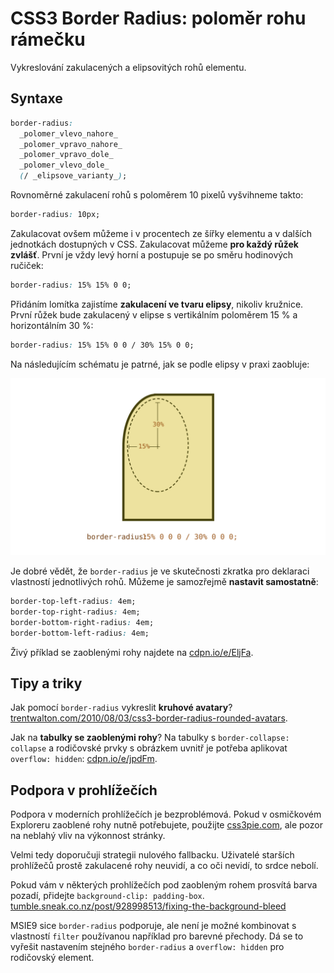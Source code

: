 CSS3 Border Radius: poloměr rohu rámečku
========================================

Vykreslování zakulacených a elipsovitých rohů elementu.

Syntaxe
-------

```css
border-radius:
  _polomer_vlevo_nahore_
  _polomer_vpravo_nahore_
  _polomer_vpravo_dole_
  _polomer_vlevo_dole_
  (/ _elipsove_varianty_);
```

Rovnoměrné zakulacení rohů s poloměrem 10 pixelů vyšvihneme takto:

```css
border-radius: 10px;
```

Zakulacovat ovšem můžeme i v procentech ze šířky elementu a v dalších jednotkách dostupných v CSS. Zakulacovat můžeme **pro každý růžek zvlášť**. První je vždy levý horní a postupuje se po směru hodinových ručiček:

```css
border-radius: 15% 15% 0 0;
```

Přidáním lomítka zajistíme **zakulacení ve tvaru elipsy**, nikoliv kružnice. První růžek bude zakulacený v elipse s vertikálním poloměrem 15 % a horizontálním 30 %:

```css
border-radius: 15% 15% 0 0 / 30% 15% 0 0;
```

Na následujícím schématu je patrné, jak se podle elipsy v praxi zaobluje:

![border-radius: 15% 0 0 0 / 30% 0 0 0](dist/images/original/border-radius.svg)

Je dobré vědět, že `border-radius` je ve skutečnosti zkratka pro deklaraci vlastností jednotlivých rohů. Můžeme je samozřejmě **nastavit samostatně**:

```css
border-top-left-radius: 4em;
border-top-right-radius: 4em;
border-bottom-right-radius: 4em;
border-bottom-left-radius: 4em;
```

Živý příklad se zaoblenými rohy najdete na [cdpn.io/e/EljFa](http://cdpn.io/e/EljFa).

Tipy a triky
------------

Jak pomocí `border-radius` vykreslit **kruhové avatary**? [trentwalton.com/2010/08/03/css3-border-radius-rounded-avatars](http://trentwalton.com/2010/08/03/css3-border-radius-rounded-avatars/).

Jak na **tabulky se zaoblenými rohy**? Na tabulky s `border-collapse: collapse` a rodičovské prvky s obrázkem uvnitř je potřeba aplikovat `overflow: hidden`: [cdpn.io/e/jpdFm](http://cdpn.io/e/jpdFm).


Podpora v prohlížečích
----------------------

Podpora v moderních prohlížečích je bezproblémová. Pokud v osmičkovém Exploreru zaoblené rohy nutně potřebujete, použijte [css3pie.com](http://css3pie.com/), ale pozor na neblahý vliv na výkonnost stránky.

Velmi tedy doporučuji strategii nulového fallbacku. Uživatelé starších prohlížečů prostě zakulacené rohy neuvidí, a co oči nevidí, to srdce nebolí.

Pokud vám v některých prohlížečích pod zaobleným rohem prosvítá barva pozadí, přidejte `background-clip: padding-box`. [tumble.sneak.co.nz/post/928998513/fixing-the-background-bleed](http://tumble.sneak.co.nz/post/928998513/fixing-the-background-bleed)

MSIE9 sice `border-radius` podporuje, ale není je možné kombinovat s vlastností `filter` používanou například pro barevné přechody. Dá se to vyřešit nastavením stejného `border-radius` a `overflow: hidden` pro rodičovský element.
